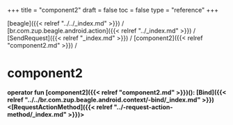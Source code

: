 +++
title = "component2"
draft = false
toc = false
type = "reference"
+++

[beagle]({{< relref "../../_index.md" >}}) / [br.com.zup.beagle.android.action]({{< relref "../_index.md" >}}) / [SendRequest]({{< relref "_index.md" >}}) / [component2]({{< relref "component2.md" >}}) / 



# component2  
  
<b><b>operator fun [component2]({{< relref "component2.md" >}})(): [Bind]({{< relref "../../br.com.zup.beagle.android.context/-bind/_index.md" >}})<[RequestActionMethod]({{< relref "../-request-action-method/_index.md" >}})></b></b>  



